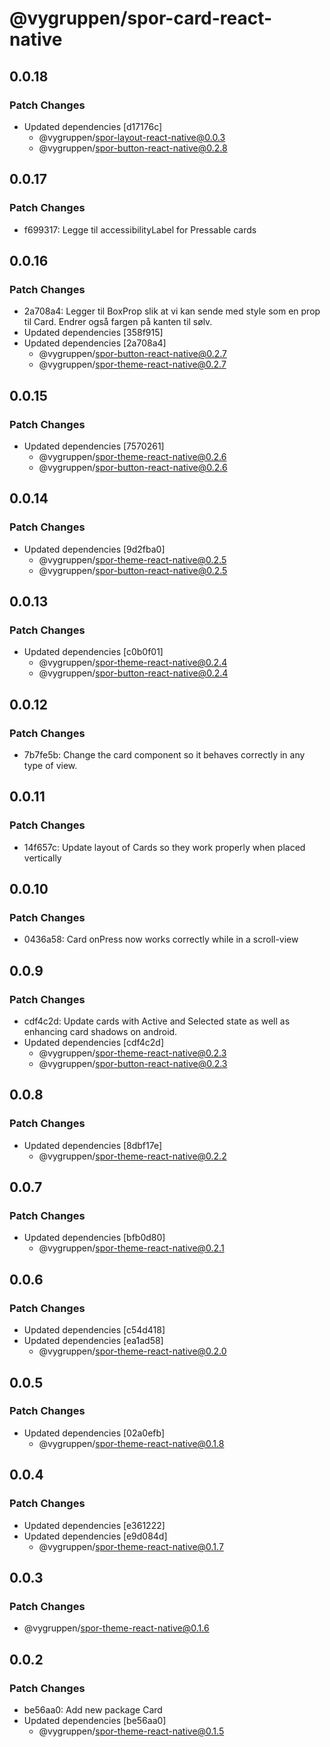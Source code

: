 # @vygruppen/spor-card-react-native

## 0.0.18

### Patch Changes

- Updated dependencies [d17176c]
  - @vygruppen/spor-layout-react-native@0.0.3
  - @vygruppen/spor-button-react-native@0.2.8

## 0.0.17

### Patch Changes

- f699317: Legge til accessibilityLabel for Pressable cards

## 0.0.16

### Patch Changes

- 2a708a4: Legger til BoxProp slik at vi kan sende med style som en prop til Card. Endrer også fargen på kanten til sølv.
- Updated dependencies [358f915]
- Updated dependencies [2a708a4]
  - @vygruppen/spor-button-react-native@0.2.7
  - @vygruppen/spor-theme-react-native@0.2.7

## 0.0.15

### Patch Changes

- Updated dependencies [7570261]
  - @vygruppen/spor-theme-react-native@0.2.6
  - @vygruppen/spor-button-react-native@0.2.6

## 0.0.14

### Patch Changes

- Updated dependencies [9d2fba0]
  - @vygruppen/spor-theme-react-native@0.2.5
  - @vygruppen/spor-button-react-native@0.2.5

## 0.0.13

### Patch Changes

- Updated dependencies [c0b0f01]
  - @vygruppen/spor-theme-react-native@0.2.4
  - @vygruppen/spor-button-react-native@0.2.4

## 0.0.12

### Patch Changes

- 7b7fe5b: Change the card component so it behaves correctly in any type of view.

## 0.0.11

### Patch Changes

- 14f657c: Update layout of Cards so they work properly when placed vertically

## 0.0.10

### Patch Changes

- 0436a58: Card onPress now works correctly while in a scroll-view

## 0.0.9

### Patch Changes

- cdf4c2d: Update cards with Active and Selected state as well as enhancing card shadows on android.
- Updated dependencies [cdf4c2d]
  - @vygruppen/spor-theme-react-native@0.2.3
  - @vygruppen/spor-button-react-native@0.2.3

## 0.0.8

### Patch Changes

- Updated dependencies [8dbf17e]
  - @vygruppen/spor-theme-react-native@0.2.2

## 0.0.7

### Patch Changes

- Updated dependencies [bfb0d80]
  - @vygruppen/spor-theme-react-native@0.2.1

## 0.0.6

### Patch Changes

- Updated dependencies [c54d418]
- Updated dependencies [ea1ad58]
  - @vygruppen/spor-theme-react-native@0.2.0

## 0.0.5

### Patch Changes

- Updated dependencies [02a0efb]
  - @vygruppen/spor-theme-react-native@0.1.8

## 0.0.4

### Patch Changes

- Updated dependencies [e361222]
- Updated dependencies [e9d084d]
  - @vygruppen/spor-theme-react-native@0.1.7

## 0.0.3

### Patch Changes

- @vygruppen/spor-theme-react-native@0.1.6

## 0.0.2

### Patch Changes

- be56aa0: Add new package Card
- Updated dependencies [be56aa0]
  - @vygruppen/spor-theme-react-native@0.1.5
